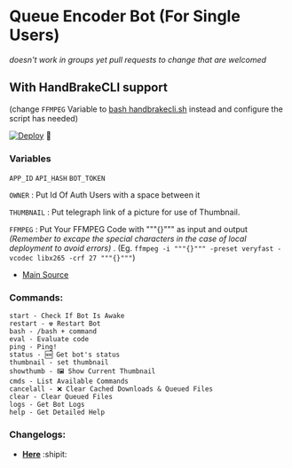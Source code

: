 # Queue Encoder Bot (For Single Users) 
*doesn't work in groups yet pull requests to change that are welcomed*

## With HandBrakeCLI support 
(change `FFMPEG` Variable to [bash handbrakecli.sh](handbrakecli.sh)  instead and configure the script has needed)

[![Deploy](https://www.herokucdn.com/deploy/button.svg)](https://heroku.com/deploy?template=https://github.com/Col-Serra/light-Queue-Enc/tree/main) 🚫

### Variables
`APP_ID` `API_HASH` `BOT_TOKEN`

`OWNER` : Put Id Of Auth Users with a space between it

`THUMBNAIL` : Put telegraph link of a picture for use of Thumbnail.

`FFMPEG` : Put Your FFMPEG Code with """{}""" as input and output *(Remember to excape the special characters in the case of local deployment to avoid errors)* . (Eg. `ffmpeg -i """{}""" -preset veryfast -vcodec libx265 -crf 27 """{}"""`)

- [Main Source](https://github.com/1Danish-00/CompressorBot)

### Commands:
```
start - Check If Bot Is Awake
restart - ☢️ Restart Bot 
bash - /bash + command 
eval - Evaluate code
ping - Ping!
status - 🆕 Get bot's status
thumbnail - set thumbnail
showthumb - 🖼️ Show Current Thumbnail
cmds - List Available Commands
cancelall - ❌ Clear Cached Downloads & Queued Files
clear - Clear Queued Files
logs - Get Bot Logs
help - Get Detailed Help
```
### Changelogs:
- __[Here](https://col-serra.github.io/light-Queue-Enc/)__ :shipit:
